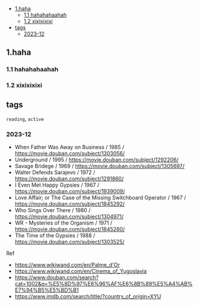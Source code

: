 
- [1.haha](#1haha)
  - [1.1 hahahahaahah](#11-hahahahaahah)
  - [1.2 xixixixixi](#12-xixixixixi)
- [tags](#tags)
  - [2023-12](#2023-12)


## 1.haha

### 1.1 hahahahaahah

### 1.2 xixixixixi

## tags
`reading`, `active`


### 2023-12

* When Father Was Away on Business / 1985 / https://movie.douban.com/subject/1303056/
* Underground / 1995 / https://movie.douban.com/subject/1292206/
* Savage Bridege / 1969 / https://movie.douban.com/subject/1305697/
* Walter Defends Sarajevo / 1972 / https://movie.douban.com/subject/1291860/
* I Even Met Happy Gypsies / 1967 / https://movie.douban.com/subject/1939009/
* Love Affair; or The Case of the Missing Switchboard Operator / 1967 / https://movie.douban.com/subject/1845292/
* Who Sings Over There / 1980 /  https://movie.douban.com/subject/1304971/
* WR - Mysteries of the Organism / 1971 / https://movie.douban.com/subject/1845260/
* The Time of the Gypsies / 1988 / https://movie.douban.com/subject/1303525/

Ref
* https://www.wikiwand.com/en/Palme_d'Or
* https://www.wikiwand.com/en/Cinema_of_Yugoslavia
* https://www.douban.com/search?cat=1002&q=%E5%8D%97%E6%96%AF%E6%8B%89%E5%A4%AB%E7%94%B5%E5%BD%B1
* https://www.imdb.com/search/title/?country_of_origin=XYU


